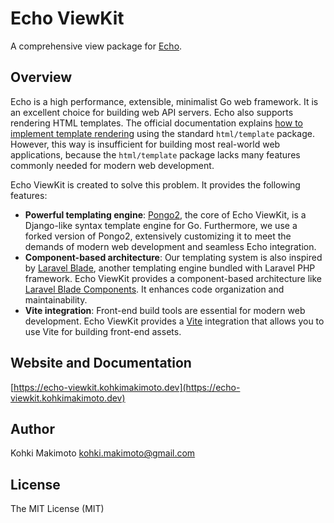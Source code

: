# Echo ViewKit

A comprehensive view package for [Echo](https://github.com/labstack/echo).

## Overview

Echo is a high performance, extensible, minimalist Go web framework.
It is an excellent choice for building web API servers.
Echo also supports rendering HTML templates.
The official documentation explains [how to implement template rendering](https://echo.labstack.com/docs/templates) using the standard `html/template` package.
However, this way is insufficient for building most real-world web applications, because the `html/template` package lacks many features commonly needed for modern web development.

Echo ViewKit is created to solve this problem. It provides the following features:

- **Powerful templating engine**:
[Pongo2](https://github.com/flosch/pongo2), the core of Echo ViewKit, is a Django-like syntax template engine for Go.
Furthermore, we use a forked version of Pongo2, extensively customizing it to meet the demands of modern web development and seamless Echo integration.
- **Component-based architecture**:
Our templating system is also inspired by [Laravel Blade](https://laravel.com/docs/11.x/blade), another templating engine bundled with Laravel PHP framework.
Echo ViewKit provides a component-based architecture like [Laravel Blade Components](https://laravel.com/docs/11.x/blade#components). It enhances code organization and maintainability.
- **Vite integration**:
Front-end build tools are essential for modern web development.
Echo ViewKit provides a [Vite](https://vite.dev/) integration that allows you to use Vite for building front-end assets.

## Website and Documentation

[https://echo-viewkit.kohkimakimoto.dev](https://echo-viewkit.kohkimakimoto.dev)

## Author

Kohki Makimoto <kohki.makimoto@gmail.com>

## License

The MIT License (MIT)
